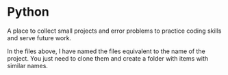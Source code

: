 # Python
A place to collect small projects and error problems to practice coding skills and serve future work.

In the files above, I have named the files equivalent to the name of the project. You just need to clone them and create a folder with items with similar names.
